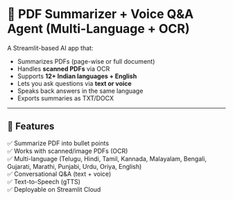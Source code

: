 # 📄 PDF Summarizer + Voice Q&A Agent (Multi-Language + OCR)

A Streamlit-based AI app that:
- Summarizes PDFs (page-wise or full document)
- Handles **scanned PDFs** via OCR
- Supports **12+ Indian languages + English**
- Lets you ask questions via **text or voice**
- Speaks back answers in the same language
- Exports summaries as TXT/DOCX

---

## 🚀 Features
✅ Summarize PDF into bullet points  
✅ Works with scanned/image PDFs (OCR)  
✅ Multi-language (Telugu, Hindi, Tamil, Kannada, Malayalam, Bengali, Gujarati, Marathi, Punjabi, Urdu, Oriya, English)  
✅ Conversational Q&A (text + voice)  
✅ Text-to-Speech (gTTS)  
✅ Deployable on Streamlit Cloud  

